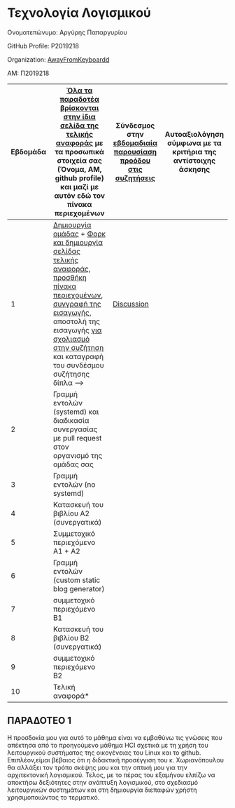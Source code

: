 # Τεχνολογία Λογισμικού

Ονοματεπώνυμο: Αργύρης Παπαργυρίου

GitHub Profile: P2019218

Organization: [AwayFromKeyboardd](https://github.com/AwayFromKeyboardd)

ΑΜ: Π2019218



| Εβδομάδα | [Όλα τα παραδοτέα βρίσκονται στην ίδια σελίδα της τελικής αναφοράς](https://epidrome.github.io/teaching/deliverables/) με τα προσωπικά στοιχεία σας (Όνομα, ΑΜ, github profile) και μαζί με αυτόν εδώ τον πίνακα περιεχομένων | Σύνδεσμος στην [εβδομαδιαία παρουσίαση προόδου στις συζητήσεις](https://github.com/courses-ionio/help/discussions/categories/show-and-tell) | Αυτοαξιολόγηση σύμφωνα με τα κριτήρια της αντίστοιχης άσκησης |
| --- | --- | --- | --- |
| 1 | [Δημιουργία ομάδας](https://epidrome.github.io/teaching/team/) + [Φορκ και δημιουργία σελίδας τελικής αναφοράς](https://epidrome.github.io/teaching/guide/), [προσθήκη πίνακα περιεχομένων](https://raw.githubusercontent.com/courses-ionio/sw/master/README.md), [συγγραφή της εισαγωγής](https://epidrome.github.io/teaching/intro/), αποστολή της εισαγωγής [για σχολιασμό στην συζήτηση](https://github.com/courses-ionio/sw/discussions/categories/show-and-tell) και καταγραφή του συνδέσμου συζήτησης δίπλα --> | [Discussion](https://github.com/courses-ionio/sw/discussions/1218) | |
| 2 | Γραμμή εντολών (systemd) και διαδικασία συνεργασίας με pull request στον οργανισμό της ομάδας σας | | |
| 3 | Γραμμή εντολών (no systemd) | | |
| 4 | Κατασκευή του βιβλίου Α2 (συνεργατικά) | | |
| 5 | Συμμετοχικό περιεχόμενο A1 + A2 | | |
| 6 | Γραμμή εντολών (custom static blog generator) | | |
| 7 | συμμετοχικό περιεχόμενο B1 | | |
| 8 | Κατασκευή του βιβλίου Β2 (συνεργατικά) | | |
| 9 | συμμετοχικό περιεχόμενο B2 | | |
| 10 | Τελική αναφορά* | | |


## ΠΑΡΑΔΟΤΕΟ 1

Η προσδοκία μου για αυτό το μάθημα είναι να εμβαθύνω τις γνώσεις που απέκτησα από το προηγούμενο μάθημα HCI σχετικά με τη χρήση του λειτουργικού συστήματος της οικογένειας του Linux και το github. Επιπλέον,είμαι βέβαιος ότι η διδακτική προσέγγιση του κ. Χωριανόπουλου θα αλλάξει τον τρόπο σκέψης μου και την οπτική μου για την αρχιτεκτονική λογισμικού. Τελος, με το πέρας του εξαμήνου ελπίζω να αποκτήσω δεξιότητες στην ανάπτυξη λογισμικού, στο σχεδιασμό λειτουργικών συστημάτων και στη δημιουργία διεπαφών χρήστη χρησιμοποιώντας το τερματικό.
